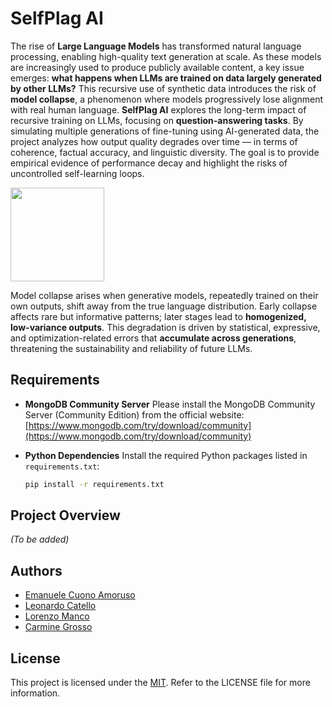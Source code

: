 # SelfPlag AI



The rise of **Large Language Models** has transformed natural language processing, enabling high-quality text generation at scale. As these models are increasingly used to produce publicly available content, a key issue emerges: **what happens when LLMs are trained on data largely generated by other LLMs?** This recursive use of synthetic data introduces the risk of **model collapse**, a phenomenon where models progressively lose alignment with real human language.
**SelfPlag AI** explores the long-term impact of recursive training on LLMs, focusing on **question-answering tasks**. By simulating multiple generations of fine-tuning using AI-generated data, the project analyzes how output quality degrades over time — in terms of coherence, factual accuracy, and linguistic diversity. The goal is to provide empirical evidence of performance decay and highlight the risks of uncontrolled self-learning loops.

<img src="https://github.com/user-attachments/assets/e2093380-2f08-4c22-95ac-9ead605a5f06" width="150"/>

Model collapse arises when generative models, repeatedly trained on their own outputs, shift away from the true language distribution. Early collapse affects rare but informative patterns; later stages lead to **homogenized, low-variance outputs**. This degradation is driven by statistical, expressive, and optimization-related errors that **accumulate across generations**, threatening the sustainability and reliability of future LLMs.

## Requirements

* **MongoDB Community Server**
  Please install the MongoDB Community Server (Community Edition) from the official website:
  [https://www.mongodb.com/try/download/community](https://www.mongodb.com/try/download/community)

* **Python Dependencies**
  Install the required Python packages listed in `requirements.txt`:

  ```bash
  pip install -r requirements.txt
  ```

## Project Overview  

*(To be added)*

## Authors

- [Emanuele Cuono Amoruso](https://github.com/KaminariManu)
- [Leonardo Catello](https://github.com/Leonard2310)
- [Lorenzo Manco](https://github.com/Rasbon99)
- [Carmine Grosso](https://github.com/httpix3l)

## License
This project is licensed under the [MIT](LICENSE). Refer to the LICENSE file for more information.
